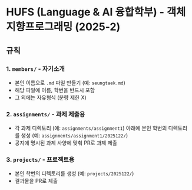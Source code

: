 # HUFS (Language & AI 융합학부) - 객체지향프로그래밍 (2025-2)

## 규칙

### 1. `members/` - 자기소개
- 본인 이름으로 `.md` 파일 만들기 (예: `seungtaek.md`)
- 해당 파일에 이름, 학번을 반드시 포함
- 그 외에는 자유형식 (분량 제한 X)

### 2. `assignments/` - 과제 제출용
- 각 과제 디렉토리 (예: `assignments/assignment1`) 아래에 본인 학번의 디렉토리를 생성 (예: `assignments/assignment1/2025122/`)
- 공지에 명시된 과제 사양에 맞춰 PR로 과제 제출

### 3. `projects/` - 프로젝트용
- 본인 학번의 디렉토리를 생성 (예: `projects/2025122/`)
- 결과물을 PR로 제출